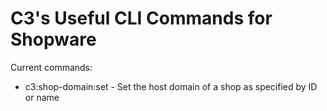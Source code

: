 # C3's Useful CLI Commands for Shopware

Current commands:
* c3:shop-domain:set - Set the host domain of a shop as specified by ID or name

